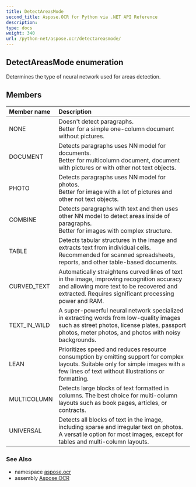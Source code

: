 ```yaml
---
title: DetectAreasMode
second_title: Aspose.OCR for Python via .NET API Reference
description: 
type: docs
weight: 340
url: /python-net/aspose.ocr/detectareasmode/
---
```


## DetectAreasMode enumeration

Determines the type of neural network used for areas detection.

## Members
| Member name | Description |
| :- | :- |
|NONE|Doesn't detect paragraphs.<br/>            Better for a simple one-column document without pictures.|
|DOCUMENT|Detects paragraphs uses NN model for documents. <br/>            Better for multicolumn document, document with pictures or with other not text objects.|
|PHOTO|Detects paragraphs uses NN model for photos. <br/>            Better for image with a lot of pictures and other not text objects.|
|COMBINE|Detects paragraphs with text and then uses other NN model to detect areas inside of paragraphs.<br/>            Better for images with complex structure.|
|TABLE|Detects tabular structures in the image and extracts text from individual cells. Recommended for scanned spreadsheets, reports, and other table-based documents.|
|CURVED_TEXT|Automatically straightens curved lines of text in the image, improving recognition accuracy and allowing more text to be recovered and extracted. Requires significant processing power and RAM.|
|TEXT_IN_WILD|A super-powerful neural network specialized in extracting words from low-quality images such as street photos, license plates, passport photos, meter photos, and photos with noisy backgrounds.|
|LEAN|Prioritizes speed and reduces resource consumption by omitting support for complex layouts. Suitable only for simple images with a few lines of text without illustrations or formatting.|
|MULTICOLUMN|Detects large blocks of text formatted in columns. The best choice for multi-column layouts such as book pages, articles, or contracts.|
|UNIVERSAL|Detects all blocks of text in the image, including sparse and irregular text on photos. A versatile option for most images, except for tables and multi-column layouts.|

### See Also

* namespace [aspose.ocr](/ocr/python-net/aspose.ocr/)
* assembly [Aspose.OCR](/ocr/python-net/)

